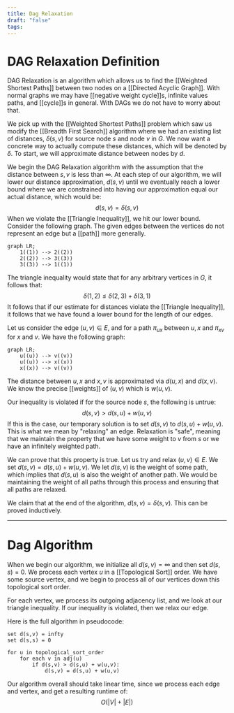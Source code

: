 ```yaml
---
title: Dag Relaxation
draft: "false"
tags:
---
```

# DAG Relaxation Definition
DAG Relaxation is an algorithm which allows us to find the [[Weighted Shortest Paths]] between two nodes on a [[Directed Acyclic Graph]]. With normal graphs we may have [[negative weight cycle]]s, infinite values paths, and [[cycle]]s in general. With DAGs we do not have to worry about that. 

We pick up with the [[Weighted Shortest Paths]] problem which saw us modify the [[Breadth First Search]] algorithm where we had an existing list of distances, $\delta(s,v)$ for source node $s$ and node $v$ in $G$. We now want a concrete way to actually compute these distances, which will be denoted by $\delta$. To start, we will approximate distance between nodes by $d$.  

We begin the DAG Relaxation algorithm with the assumption that the distance between $s,v$ is less than $\infty$. At each step of our algorithm, we will lower our distance approximation, $d(s,v)$ until we eventually reach a lower bound where we are constrained into having our approximation equal our actual distance, which would be:
$$d(s,v)=\delta(s,v)$$
When we violate the [[Triangle Inequality]], we hit our lower bound. Consider the following graph. The given edges between the vertices do not represent an edge but a [[path]] more generally.
```mermaid
graph LR;
	1((1)) --> 2((2))
	2((2)) --> 3((3))
	3((3)) --> 1((1))
```
The triangle inequality would state that for any arbitrary vertices in $G$, it follows that:
$$\delta(1,2) \leq  \delta(2,3)+\delta(3,1)$$It follows that if our estimate for distances violate the [[Triangle Inequality]], it follows that we have found a lower bound for the length of our edges. 

Let us consider the edge $(u,v) \in E$, and for a path $\pi_{ux}$ between $u,x$ and $\pi_{xv}$ for $x$ and $v$. We have the following graph:
```mermaid
graph LR;
	u((u)) --> v((v))
	u((u)) --> x((x))
	x((x)) --> v((v))
```
The distance  between $u,x$ and $x,v$ is approximated via $d(u,x)$ and $d(x,v)$. We know the precise [[weights]] of $(u,v)$ which is $w(u,v)$. 

Our inequality is violated if for the source node $s$, the following is untrue:
$$d(s,v)>d(s,u)+w(u,v)$$
If this is the case, our temporary solution is to set $d(s,v)$ to $d(s,u)+w(u,v)$. This is what we mean by "relaxing" an edge. Relaxation is "safe", meaning that we maintain the property that we have some weight to $v$ from $s$ or we have an infinitely weighted path. 

We can prove that this property is true. Let us try and relax $(u,v) \in E$. We set $d(s,v)=d(s,u)+w(u,v)$. We let $d(s,v)$ is the weight of some path, which implies that $d(s,u)$ is also the weight of another path. We would be maintaining the weight of all paths through this process and ensuring that all paths are relaxed.

We claim that at the end of the algorithm, $d(s,v)=\delta(s,v)$. This can be proved inductively. 

---
# Dag Algorithm 
When we begin our algorithm, we initialize all $d(s,v)=\infty$ and then set $d(s,s)=0$. We process each vertex $u$ in a [[Topological Sort]] order. We have some source vertex, and we begin to process all of our vertices down this topological sort order. 

For each vertex, we process its outgoing adjacency list, and we look at our triangle inequality. If our inequality is violated, then we relax our edge.

Here is the full algorithm in pseudocode:
```algorithm
set d(s,v) = infty
set d(s,s) = 0

for u in topological_sort_order
	for each v in adj(u)
		if d(s,v) > d(s,u) + w(u,v):  
			d(s,v) = d(s,u) + w(u,v)
```

Our algorithm overall should take linear time, since we process each edge and vertex, and get a resulting runtime of:
$$O(|V|+|E|)$$ 